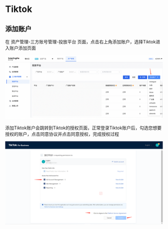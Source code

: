 # Tiktok

## 添加账户

在 资产管理-三方账号管理-投放平台 页面，点击右上角添加账户，选择Tiktok进入账户添加页面

![](<../../../.gitbook/assets/image (166).png>)

添加Tiktok账户会跳转到Tiktok的授权页面，正常登录Tiktok账户后，勾选您想要授权的账户，点击同意协议并点击同意授权，完成授权过程

![](<../../../.gitbook/assets/image (6).png>)

